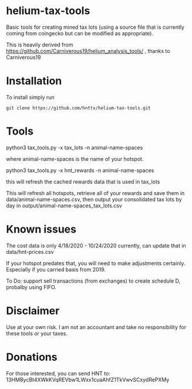 # helium-tax-tools
Basic tools for creating mined tax lots (using a source file that is currently coming from coingecko but can be modified as appropriate).

This is heavily derived from https://github.com/Carniverous19/helium_analysis_tools/ , thanks to Carniverous19

# Installation
To install simply run

    git clone https://github.com/hnttx/helium-tax-tools.git


# Tools
python3 tax_tools.py -x tax_lots -n animal-name-spaces

where animal-name-spaces is the name of your hotspot.

python3 tax_tools.py -x hnt_rewards -n animal-name-spaces

this will refresh the cached rewards data that is used in tax_lots


This will refresh all hotspots, retrieve all of your rewards and save them in data/animal-name-spaces.csv, 
then output your consolidated tax lots by day in output/animal-name-spaces_tax_lots.csv

# Known issues
The cost data is only 4/18/2020 - 10/24/2020 currently, can update that in data/hnt-prices.csv

If your hotspot predates that, you will need to make adjustments certainly. Especially if you carried basis from 2019.

To Do: support sell transactions (from exchanges) to create schedule D, probalby using FIFO.

# Disclaimer
Use at your own risk. I am not an accountant and take no responsibility for these tools or your taxes.

# Donations
For those interested, you can send HNT to: 13HMBycBt4XWkKVqREVbw1LWxx1cuaAhfZ1TkVwvSCxydRePXMy
